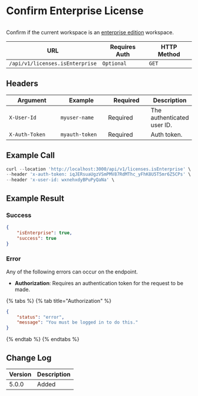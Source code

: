 # Confirm Enterprise License

<figure><img src="../../../../../../.gitbook/assets/enterprise.jpg" alt=""><figcaption></figcaption></figure>

Confirm if the current workspace is an [enterprise edition](https://www.rocket.chat/enterprise) workspace.

| URL                             | Requires Auth | HTTP Method |
| ------------------------------- | ------------- | ----------- |
| `/api/v1/licenses.isEnterprise` | `Optional`    | `GET`       |

## Headers

<table><thead><tr><th width="179">Argument</th><th width="169">Example</th><th width="136">Required</th><th>Description</th></tr></thead><tbody><tr><td><code>X-User-Id</code></td><td><code>myuser-name</code></td><td>Required</td><td>The authenticated  user ID.</td></tr><tr><td><code>X-Auth-Token</code></td><td><code>myauth-token</code></td><td>Required</td><td>Auth token.</td></tr></tbody></table>

## Example Call

```javascript
curl --location 'http://localhost:3000/api/v1/licenses.isEnterprise' \
--header 'x-auth-token: iqJERsuaUgzVSmPMV87RdMThc_yFhK8U5T5mr6Z5CPs' \
--header 'x-user-id: wxnehxdyBPuPyQaNa' \
```

## Example Result

### Success

```json
{
    "isEnterprise": true,
    "success": true
}
```

### Error

Any of the following errors can occur on the endpoint.

* **Authorization**: Requires an authentication token for the request to be made.

{% tabs %}
{% tab title="Authorization" %}
```json
{
    "status": "error",
    "message": "You must be logged in to do this."
}
```
{% endtab %}
{% endtabs %}

## Change Log

| Version | Description |
| ------- | ----------- |
| 5.0.0   | Added       |
